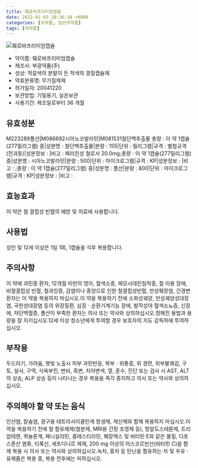```yaml
---
title: 훼로바프리미엄캡슐
date: 2022-01-03 20:36:34 +0800
categories: [의약품, 일반의약품]
tags: [의약품]
---
```

![훼로바프리미엄캡슐](https://nedrug.mfds.go.kr/pbp/cmn/itemImageDownload/149140683129300048)

- 약이름: 훼로바프리미엄캡슐
- 제조사: 부광약품(주)
- 성상: 적갈색의 분말이 든 적색의 경질캡슐제
- 약효분류명: 무기질제제
- 허가일자: 20041220
- 보관방법: 기밀용기, 실온보관
- 사용기간: 제조일로부터 36 개월
## 유효성분
M223289폴산|M086692시아노코발라민|M081531철단백추출물
총량 : 이 약 1캡슐(277밀리그램) 중|성분명 : 철단백추출물|분량 : 155|단위 : 밀리그램|규격 : 별첨규격(전과동)|성분정보 : |비고 : 페리친성 철로서 20.0mg;총량 : 이 약 1캡슐(277밀리그램) 중|성분명 : 시아노코발라민|분량 : 500|단위 : 마이크로그램|규격 : KP|성분정보 : |비고 : ;총량 : 이 약 1캡슐(277밀리그램) 중|성분명 : 폴산|분량 : 800|단위 : 마이크로그램|규격 : KP|성분정보 : |비고 :
## 효능효과
이 약은 철 결핍성 빈혈의 예방 및 치료에 사용합니다.
## 사용법
성인 및 12세 이상은 1일 1회, 1캡슐을 식후 복용합니다.
## 주의사항
이 약에 과민증 환자, 12개월 미만의 영아, 혈색소증, 헤모시데린침착증, 철 이용 장애, 비철결핍성 빈혈, 철과잉증, 감염이나 종양으로 인한 철결핍성빈혈, 만성췌장염, 간경변 환자는 이 약을 복용하지 마십시오.이 약을 복용하기 전에 소화성궤양, 만성궤양성대장염, 국한성대장염 등의 위장질환, 심장ㆍ순환기계기능 장애, 발작성야 혈색소뇨증, 신장애, 저단백혈증, 폴산이 부족한 환자는 의사 또는 약사와 상의하십시오.정해진 용법과 용량을 잘 지키십시오.12세 이상 청소년에게 투여할 경우 보호자의 지도 감독하에 투여하십시오.
## 부작용
두드러기, 가려움, 햇빛 노출시 피부 과민반응, 복부ㆍ위통증, 위 경련, 위부불쾌감, 구토, 설사, 구역, 식욕부진, 변비, 흑변, 치아변색, 열, 혼수, 진단 또는 검사 시 AST, ALT의 상승, ALP 상승 등이 나타나는 경우 복용을 즉각 중지하고 의사 또는 약사와 상의하십시오.
## 주의해야 할 약 또는 음식
인산염, 칼슘염, 경구용 테트라사이클린계 항생제, 제산제와 함께 복용하지 마십시오.이 약을 복용하기 전에 철 함유제제(철분제, MRI용 간장 조영제 등), 항알도스테론제, 트리암테렌, 퀴놀론계, 페니실라민, 콜레스티라민, 췌장엑스 및 비타민 E와 같은 물질, 디포스폰산 염류, 티록신, 세프디니르 제제, 200 mg 이상의 아스코르빈산(비타민 C)을 함께 복용 시 의사 또는 약사와 상의하십시오.녹차, 홍차 등 탄닌을 함유하는 차 및 우유ㆍ유제품은 복용 중, 복용 전후에는 피하십시오.
